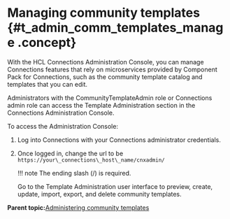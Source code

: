 # Managing community templates {#t_admin_comm_templates_manage .concept}

With the HCL Connections Administration Console, you can manage Connections features that rely on microservices provided by Component Pack for Connections, such as the community template catalog and templates that you can edit.

Administrators with the CommunityTemplateAdmin role or Connections admin role can access the Template Administration section in the Connections Administration Console.

To access the Administration Console:

1.  Log into Connections with your Connections administrator credentials.
2.  Once logged in, change the url to be `https://your\_connections\_host\_name/cnxadmin/`

    !!! note
    The ending slash \(/\) is required.

    Go to the Template Administration user interface to preview, create, update, import, export, and delete community templates.


**Parent topic:**[Administering community templates](../admin/t_admin_comm_templates_container.md)

